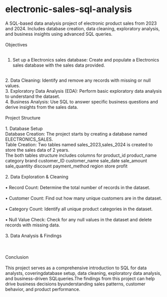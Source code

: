# electronic-sales-sql-analysis
A SQL-based data analysis project of electronic product sales from 2023 and 2024. Includes database creation, data cleaning, exploratory analysis, and business insights using advanced SQL queries.
<br>
<br>
Objectives
<br>
<br>
1. Set up a Electronics sales database: Create and populate a Electronics sales database with the sales data provided.
<br>
2. Data Cleaning: Identify and remove any records with missing or null values.
<br>
3. Exploratory Data Analysis (EDA): Perform basic exploratory data analysis to understand the dataset.
<br>
4. Business Analysis: Use SQL to answer specific business questions and derive insights from the sales data.
<br>
<br>
Project Structure
<br>
<br>
1. Database Setup
<br>
Database Creation: The project starts by creating a database named ELECTRONICS_SALES.
<br>
Table Creation: Two tables named sales_2023,sales_2024 is created to store the sales data of 2 years.
<br>
The both tables structure includes columns for
product_id
product_name
category
brand
customer_ID
customer_name
sale_date
sale_amount
sale_quantity
discount
payment_method
region
store
profit
<br>
<br>
2. Data Exploration & Cleaning
<br>
<br>
• Record Count: Determine the total number of records in the dataset.
<br>
<br>
• Customer Count: Find out how many unique customers are in the dataset.
<br>
<br>
• Category Count: Identify all unique product categories in the dataset.
<br>
<br>
• Null Value Check: Check for any null values in the dataset and delete records with missing data.
<br>
<br>  
3. Data Analysis & Findings
<br>
<br>

<br>
<br>
Conclusion
<br>
<br>
This project serves as a comprehensive introduction to SQL for data analysts, coveringdatabase setup, data cleaning, exploratory data analysis, and business-driven SQLqueries.The findings from this project can help drive business decisions byunderstanding sales patterns, customer behavior, and product performance.




